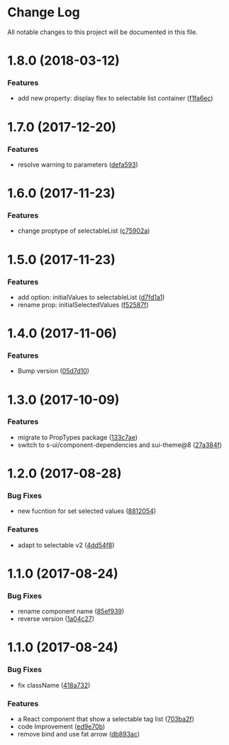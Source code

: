 # Change Log

All notable changes to this project will be documented in this file.

<a name="1.8.0"></a>
# 1.8.0 (2018-03-12)


### Features

* add new property: display flex to selectable list container ([f1fa6ec](https://github.com/SUI-Components/sui-components/commit/f1fa6ec))



<a name="1.7.0"></a>
# 1.7.0 (2017-12-20)


### Features

* resolve warning to parameters ([defa593](https://github.com/SUI-Components/sui-components/commit/defa593))



<a name="1.6.0"></a>
# 1.6.0 (2017-11-23)


### Features

* change proptype of selectableList ([c75902a](https://github.com/SUI-Components/sui-components/commit/c75902a))



<a name="1.5.0"></a>
# 1.5.0 (2017-11-23)


### Features

* add option: initialValues to selectableList ([d7fd1a1](https://github.com/SUI-Components/sui-components/commit/d7fd1a1))
* rename prop: initialSelectedValues ([f52587f](https://github.com/SUI-Components/sui-components/commit/f52587f))



<a name="1.4.0"></a>
# 1.4.0 (2017-11-06)


### Features

* Bump version ([05d7d10](https://github.com/SUI-Components/sui-components/commit/05d7d10))



<a name="1.3.0"></a>
# 1.3.0 (2017-10-09)


### Features

* migrate to PropTypes package ([133c7ae](https://github.com/SUI-Components/sui-components/commit/133c7ae))
* switch to s-ui/component-dependencies and sui-theme@8 ([27a384f](https://github.com/SUI-Components/sui-components/commit/27a384f))



<a name="1.2.0"></a>
# 1.2.0 (2017-08-28)


### Bug Fixes

* new fucntion for set selected values ([8812054](https://github.com/SUI-Components/sui-components/commit/8812054))


### Features

* adapt to selectable v2 ([4dd54f8](https://github.com/SUI-Components/sui-components/commit/4dd54f8))



<a name="1.1.0"></a>
# 1.1.0 (2017-08-24)


### Bug Fixes

* rename component name ([85ef939](https://github.com/SUI-Components/sui-components/commit/85ef939))
* reverse version ([1a04c27](https://github.com/SUI-Components/sui-components/commit/1a04c27))



<a name="1.1.0"></a>
# 1.1.0 (2017-08-24)


### Bug Fixes

* fix className ([418a732](https://github.com/SUI-Components/sui-components/commit/418a732))


### Features

* a React component that show a selectable tag list ([703ba2f](https://github.com/SUI-Components/sui-components/commit/703ba2f))
* code Improvement ([ed9e70b](https://github.com/SUI-Components/sui-components/commit/ed9e70b))
* remove bind and use fat arrow ([db893ac](https://github.com/SUI-Components/sui-components/commit/db893ac))



